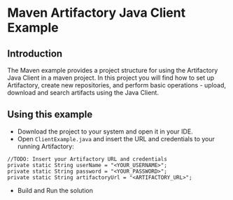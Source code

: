 # Maven Artifactory Java Client Example

## Introduction
The Maven example provides a project structure for using the Artifactory Java Client in a maven project.
In this project you will find how to set up Artifactory, create new repositories, and perform basic
operations - upload, download and search artifacts using the Java Client.

## Using this example
* Download the project to your system and open it in your IDE.
* Open `ClientExample.java` and insert the URL and credentials to your running Artifactory:
```
//TODO: Insert your Artifactory URL and credentials
private static String userName = "<YOUR_USERNAME>";
private static String password = "<YOUR_PASSWORD>";
private static String artifactoryUrl = "<ARTIFACTORY_URL>";
```
* Build and Run the solution